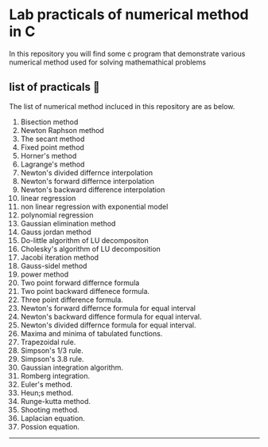 # Lab practicals of numerical method in C
In this repository you will find some c program that demonstrate various numerical method used for solving mathemathical problems
## list of practicals 📃

The list of numerical method incluced in this repository are as below.

1. Bisection method
2. Newton Raphson method
3. The secant method
4. Fixed point method
5. Horner's method
6. Lagrange's method
7. Newton's divided differnce interpolation
8. Newton's forward differnce interpolation
9. Newton's backward difference interpolation
10. linear regression
11. non linear regression with exponential model
12. polynomial regression
13. Gaussian elimination method
14. Gauss jordan method
15. Do-little algorithm of LU decompositon
16. Cholesky's algorithm of LU decomposition
17. Jacobi iteration method
18. Gauss-sidel method
19. power method
20. Two point forward differnce formula
21. Two point backward diffenece formula.
22. Three point difference formula.
23. Newton's forward differnce formula for equal interval
24. Newton's backward diffence formula for equal interval.
25. Newton's divided differnce formula for equal interval.
26. Maxima and minima of tabulated functions.
27. Trapezoidal rule.
28. Simpson's 1/3 rule.
29. Simpson's 3.8 rule.
30. Gaussian integration algorithm.
31. Romberg integration.
32. Euler's method.
33. Heun;s method.
34. Runge-kutta method.
35. Shooting method.
36. Laplacian equation.
37. Possion equation.
---

